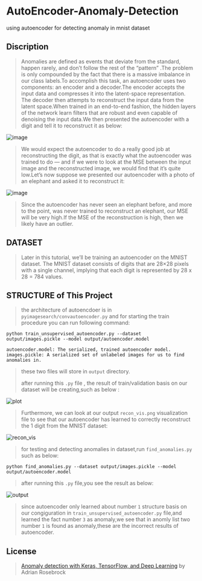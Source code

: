 # AutoEncoder-Anomaly-Detection
using autoencoder for detecting anomaly in mnist dataset

## Discription
> Anomalies are defined as events that deviate from the standard, happen rarely, and don’t follow the rest of the “pattern” .The problem is only compounded by the fact that there is a massive imbalance in our class labels.To accomplish this task, an autoencoder uses two components: an encoder and a decoder.The encoder accepts the input data and compresses it into the latent-space representation. The decoder then attempts to reconstruct the input data from the latent space.When trained in an end-to-end fashion, the hidden layers of the network learn filters that are robust and even capable of denoising the input data.We then presented the autoencoder with a digit and tell it to reconstruct it as below:
>
![image](https://user-images.githubusercontent.com/53394692/111328269-5633b880-8683-11eb-9352-ce0bfa48224f.png)
>
> We would expect the autoencoder to do a really good job at reconstructing the digit, as that is exactly what the autoencoder was trained to do — and if we were to look at the MSE between the input image and the reconstructed image, we would find that it’s quite low.Let’s now suppose we presented our autoencoder with a photo of an elephant and asked it to reconstruct it:
> 
![image](https://user-images.githubusercontent.com/53394692/111328482-84b19380-8683-11eb-857f-c19382268622.png)
> Since the autoencoder has never seen an elephant before, and more to the point, was never trained to reconstruct an elephant, our MSE will be very high.If the MSE of the reconstruction is high, then we likely have an outlier.

## DATASET  
> Later in this tutorial, we’ll be training an autoencoder on the MNIST dataset. The MNIST dataset consists of digits that are 28×28 pixels with a single channel, implying that each digit is represented by 28 x 28 = 784 values.
>
## STRUCTURE of This Project
> the architecture of autoencdoer is in `pyimagesearch/convautoencoder.py` and for starting the train procedure you can run following command:
```
python train_unsupervised_autoencoder.py --dataset output/images.pickle --model output/autoencoder.model

autoencoder.model: The serialized, trained autoencoder model.
images.pickle: A serialized set of unlabeled images for us to find anomalies in.
```
> these two files will store in `output` directory.
> 
> after running this `.py` file , the result of train/validation basis on our dataset will be creating,such as below :
>
![plot](https://user-images.githubusercontent.com/53394692/111337207-24beeb00-868b-11eb-9277-d1d1351ddb25.png)
>
> Furthermore, we can look at our output `recon_vis.png` visualization file to see that our autoencoder has learned to correctly reconstruct the 1 digit from the MNIST dataset:
>
![recon_vis](https://user-images.githubusercontent.com/53394692/111337469-5e8ff180-868b-11eb-93d7-455c8ad5ea31.png)
>
> for testing and detecting anomalies in dataset,run `find_anomalies.py` such as below: 
```
python find_anomalies.py --dataset output/images.pickle --model output/autoencoder.model
```
> after running this `.py` file,you see the result as below:
> 
![output](https://user-images.githubusercontent.com/53394692/111338714-656b3400-868c-11eb-94a8-1dca2d0a9ad8.PNG)
>
> since autoencoder only learned about number `1` structure basis on our congiguration in `train_unsupervised_autoencoder.py` file,and learned the fact number `3` as anomaly,we see that in anomly list two number `1` is found as anomaly,these are the incorrect results of autoencoder.



## License
> [Anomaly detection with Keras, TensorFlow, and Deep Learning](https://www.pyimagesearch.com/2020/03/02/anomaly-detection-with-keras-tensorflow-and-deep-learning/) by Adrian Rosebrock
